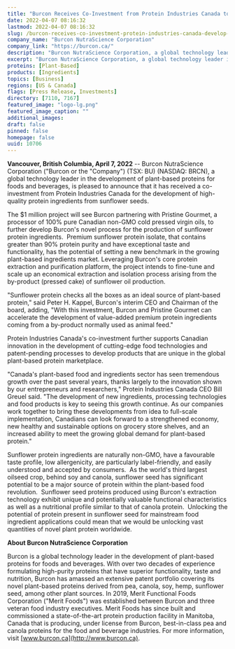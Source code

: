 ```yaml
---
title: "Burcon Receives Co-Investment from Protein Industries Canada to Develop Food-Grade High Purity Proteins from Sunflower Seeds"
date: 2022-04-07 08:16:32
lastmod: 2022-04-07 08:16:32
slug: /burcon-receives-co-investment-protein-industries-canada-develop-food-grade-high-purity
company_name: "Burcon NutraScience Corporation"
company_link: "https://burcon.ca/"
description: "Burcon NutraScience Corporation, a global technology leader in the development of plant-based proteins for foods and beverages, is pleased to announce that it has received a co-investment from Protein Industries Canada for the development of high-quality protein ingredients from sunflower seeds."
excerpt: "Burcon NutraScience Corporation, a global technology leader in the development of plant-based proteins for foods and beverages, is pleased to announce that it has received a co-investment from Protein Industries Canada for the development of high-quality protein ingredients from sunflower seeds."
proteins: [Plant-Based]
products: [Ingredients]
topics: [Business]
regions: [US & Canada]
flags: [Press Release, Investments]
directory: [7110, 7167]
featured_image: "logo-lg.png"
featured_image_caption: ""
additional_images:
draft: false
pinned: false
homepage: false
uuid: 10706
---
```

**Vancouver, British Columbia, April 7, 2022** \-- Burcon NutraScience
Corporation ("Burcon or the "Company") (TSX: BU) (NASDAQ: BRCN), a
global technology leader in the development of plant-based proteins for
foods and beverages, is pleased to announce that it has received a
co-investment from Protein Industries Canada for the development of
high-quality protein ingredients from sunflower seeds.

The \$1 million project will see Burcon partnering with Pristine
Gourmet, a processor of 100% pure Canadian non-GMO cold pressed virgin
oils, to further develop Burcon's novel process for the production of
sunflower protein ingredients.  Premium sunflower protein isolate, that
contains greater than 90% protein purity and have exceptional taste and
functionality, has the potential of setting a new benchmark in the
growing plant-based ingredients market. Leveraging Burcon's core protein
extraction and purification platform, the project intends to fine-tune
and scale up an economical extraction and isolation process arising from
the by-product (pressed cake) of sunflower oil production.

"Sunflower protein checks all the boxes as an ideal source of
plant-based protein," said Peter H. Kappel, Burcon's interim CEO and
Chairman of the board, adding, "With this investment, Burcon and
Pristine Gourmet can accelerate the development of value-added premium
protein ingredients coming from a by-product normally used as animal
feed."

Protein Industries Canada's co-investment further supports Canadian
innovation in the development of cutting-edge food technologies and
patent-pending processes to develop products that are unique in the
global plant-based protein marketplace.

"Canada's plant-based food and ingredients sector has seen tremendous
growth over the past several years, thanks largely to the innovation
shown by our entrepreneurs and researchers," Protein Industries Canada
CEO Bill Greuel said. "The development of new ingredients, processing
technologies and food products is key to seeing this growth continue. As
our companies work together to bring these developments from idea to
full-scale implementation, Canadians can look forward to a strengthened
economy, new healthy and sustainable options on grocery store shelves,
and an increased ability to meet the growing global demand for
plant-based protein."

Sunflower protein ingredients are naturally non-GMO, have a favourable
taste profile, low allergenicity, are particularly label-friendly, and
easily understood and accepted by consumers.  As the world's third
largest oilseed crop, behind soy and canola, sunflower seed has
significant potential to be a major source of protein within the
plant-based food revolution.  Sunflower seed proteins produced using
Burcon's extraction technology exhibit unique and potentially valuable
functional characteristics as well as a nutritional profile similar to
that of canola protein.  Unlocking the potential of protein present in
sunflower seed for mainstream food ingredient applications could mean
that we would be unlocking vast quantities of novel plant protein
worldwide.

**About Burcon NutraScience Corporation**

Burcon is a global technology leader in the development of plant-based
proteins for foods and beverages. With over two decades of experience
formulating high-purity proteins that have superior functionality, taste
and nutrition, Burcon has amassed an extensive patent portfolio covering
its novel plant-based proteins derived from pea, canola, soy, hemp,
sunflower seed, among other plant sources. In 2019, Merit Functional
Foods Corporation (\"Merit Foods\") was established between Burcon and
three veteran food industry executives. Merit Foods has since built and
commissioned a state-of-the-art protein production facility in Manitoba,
Canada that is producing, under license from Burcon, best-in-class pea
and canola proteins for the food and beverage industries. For more
information, visit [www.burcon.ca](http://www.burcon.ca).
